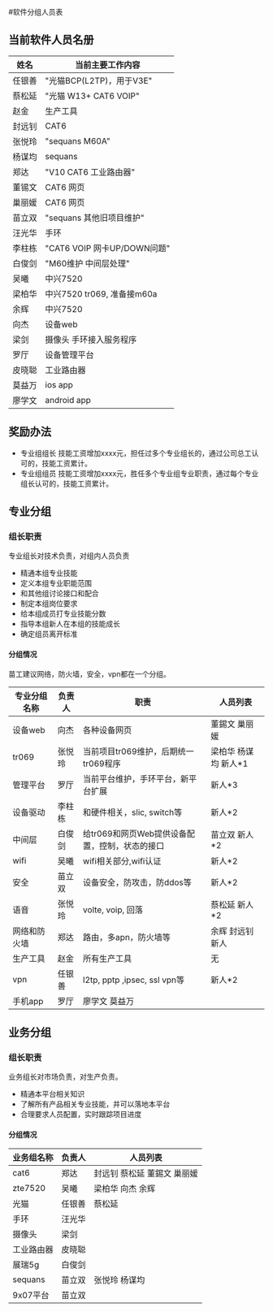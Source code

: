 

#软件分组人员表

## 当前软件人员名册


姓名 |	当前主要工作内容
-----|-------------------
任银善 | "光猫BCP(L2TP)，用于V3E"
蔡松延 | "光猫 W13+ CAT6 VOIP"
赵金  | 生产工具
封远钊 | CAT6
张悦玲 | "sequans M60A"
杨谋均 | sequans
郑达 |	"V10 CAT6 工业路由器"
董锡文 | CAT6 网页
巢丽媛 | CAT6 网页
苗立双 | "sequans 其他旧项目维护"
汪光华 | 手环
李柱栋 |"CAT6 VOIP 网卡UP/DOWN问题"
白俊剑 | "M60维护 中间层处理"
吴曦  | 中兴7520
梁柏华 | 中兴7520 tr069, 准备接m60a
余辉   | 中兴7520
向杰  | 设备web
梁剑  | 摄像头 手环接入服务程序
罗厅  | 设备管理平台
皮晓聪 | 工业路由器
莫益万 | ios app
廖学文 | android app

## 奖励办法

- 专业组组长 技能工资增加xxxx元，担任过多个专业组长的，通过公司总工认可的，技能工资累计。
- 专业组组员 技能工资增加xxxx元，胜任多个专业组专业职责，通过每个专业组长认可的，技能工资累计。

## 专业分组

### 组长职责

专业组长对技术负责，对组内人员负责

- 精通本组专业技能
- 定义本组专业职能范围
- 和其他组讨论接口和配合
- 制定本组岗位要求
- 给本组成员打专业技能分数
- 指导本组新人在本组的技能成长
- 确定组员离开标准

#### 分组情况

苗工建议网络，防火墙，安全，vpn都在一个分组。

专业分组名称 | 负责人 | 职责        | 人员列表
--------|--------|------------|-----------
设备web | 向杰   | 各种设备网页 | 董錫文 巢丽媛
tr069   | 张悦玲 | 当前项目tr069维护，后期统一tr069程序 |  梁柏华 杨谋均 新人*1
管理平台 | 罗厅  | 当前平台维护，手环平台，新平台扩展  | 新人*3
设备驱动 | 李柱栋 | 和硬件相关，slic, switch等 | 新人*2
中间层   | 白俊剑 | 给tr069和网页Web提供设备配置，控制，状态的接口 | 苗立双   新人*2
wifi    | 吴曦   | wifi相关部分,wifi认证  |   新人*2
安全     | 苗立双  | 设备安全，防攻击，防ddos等 |  新人*2
语音     | 张悦玲 | volte, voip, 回落   |  蔡松延  新人*2
网络和防火墙 | 郑达 | 路由，多apn，防火墙等 | 余辉 封远钊 新人
生产工具  | 赵金 | 所有生产工具 | 无
vpn     | 任银善 | l2tp, pptp ,ipsec, ssl vpn等 | 新人*2
手机app | 罗厅  | 廖学文 莫益万

## 业务分组

### 组长职责

业务组长对市场负责，对生产负责。

- 精通本平台相关知识
- 了解所有产品相关专业技能，并可以落地本平台
- 合理要求人员配置，实时跟踪项目进度


#### 分组情况

业务组名称 | 负责人  | 人员列表
--------|--------|------------
cat6    | 郑达   | 封远钊 蔡松延 董錫文 巢丽媛
zte7520 | 吴曦   | 梁柏华 向杰 余辉 
光猫    | 任银善 | 蔡松延
手环    | 汪光华 | 
摄像头   | 梁剑  | 
工业路由器 | 皮晓聪 | 
展瑞5g  | 白俊剑 | 
sequans | 苗立双 | 张悦玲 杨谋均
9x07平台 | 苗立双 | 


